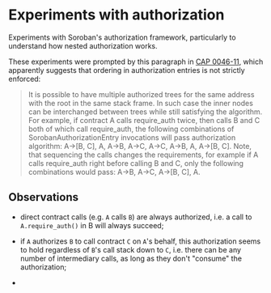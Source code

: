 # Experiments with authorization

Experiments with Soroban's authorization framework, particularly to understand
how nested authorization works.

These experiments were prompted by this paragraph in
[CAP 0046-11](https://github.com/stellar/stellar-protocol/blob/master/core/cap-0046-11.md),
which apparently suggests that ordering in authorization entries is not strictly
enforced:

> It is possible to have multiple authorized trees for the same address with the
> root in the same stack frame. In such case the inner nodes can be interchanged
> between trees while still satisfying the algorithm. For example, if contract A
> calls require_auth twice, then calls B and C both of which call require_auth,
> the following combinations of SorobanAuthorizationEntry invocations will pass
> authorization algorithm: A->[B, C], A, A->B, A->C, A->C, A->B, A, A->[B, C].
> Note, that sequencing the calls changes the requirements, for example if A
> calls require_auth right before calling B and C, only the following
> combinations would pass: A->B, A->C, A->[B, C], A.

## Observations

- direct contract calls (e.g. `A` calls `B`) are always authorized, i.e. a call
  to `A.require_auth()` in B will always succeed;

- if `A` authorizes `B` to call contract `C` on `A`'s behalf, this authorization
  seems to hold regardless of `B`'s call stack down to `C`, i.e. there can be
  any number of intermediary calls, as long as they don't "consume" the
  authorization;

- 
